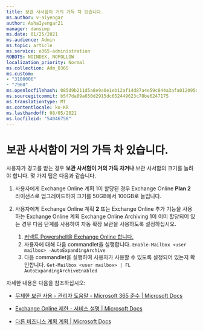 ```yaml
---
title: 보관 사서함이 거의 가득 차 있습니다.
ms.author: v-aiyengar
author: AshaIyengar21
manager: dansimp
ms.date: 01/25/2021
ms.audience: Admin
ms.topic: article
ms.service: o365-administration
ROBOTS: NOINDEX, NOFOLLOW
localization_priority: Normal
ms.collection: Adm_O365
ms.custom:
- "3100006"
- "7960"
ms.openlocfilehash: 085d9b211d5a8e9a0e1eb12af14d87a4e59c844a3afa012095dfd60db316ad14
ms.sourcegitcommit: b5f7da89a650d2915dc652449623c78be6247175
ms.translationtype: MT
ms.contentlocale: ko-KR
ms.lasthandoff: 08/05/2021
ms.locfileid: "54046758"
---
```

# <a name="your-archive-mailbox-is-almost-full"></a>보관 사서함이 거의 가득 차 있습니다.

사용자가 경고를 받는 경우 **보관 사서함이 거의 가득 차거나** 보관 사서함의 크기를 늘려야 합니다. 몇 가지 팁은 다음과 같습니다.

1. 사용자에게 Exchange Online 계획 1이 할당된 경우 Exchange Online **Plan 2** 라이선스로 업그레이드하여 크기를 50GB에서 100GB로 늘입니다.
1. 사용자에게 Exchange Online 계획 **2** 또는 Exchange Online 추가 기능을 사용하는 Exchange Online 계획 Exchange Online Archiving 1이 이미 할당되어 있는 경우 다음 단계를 사용하여 자동 확장 보관을 사용하도록 설정하십시오.
 
    1. [커넥트 Powershell을 Exchange Online 합니다.](https://docs.microsoft.com/powershell/exchange/connect-to-exchange-online-powershell?view=exchange-ps&preserve-view=true)
    2. 사용자에 대해 다음 commandlet을 실행합니다.  `Enable-Mailbox <user mailbox> -AutoExpandingArchive`
    1. 다음 commandlet을 실행하여 사용자가 사용할 수 있도록 설정되어 있는지 확인합니다.  `Get-Mailbox <user mailbox> | FL AutoExpandingArchiveEnabled`

자세한 내용은 다음을 참조하십시오:

- [무제한 보관 사용 - 관리자 도움말 - Microsoft 365 준수 | Microsoft Docs](https://docs.microsoft.com/microsoft-365/compliance/enable-unlimited-archiving?view=o365-worldwide&preserve-view=true)

- [Exchange Online 제한 - 서비스 설명 | Microsoft Docs](https://docs.microsoft.com/office365/servicedescriptions/exchange-online-service-description/exchange-online-limits?redirectedfrom=MSDN#storage-limits-across-standalone-plans)

- [다른 비즈니스 계획 계획 | Microsoft Docs](https://docs.microsoft.com/microsoft-365/commerce/subscriptions/upgrade-to-different-plan?view=o365-worldwide&preserve-view=true)

